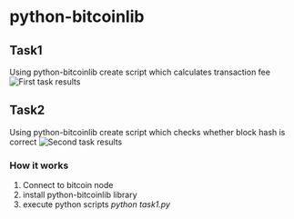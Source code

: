 # python-bitcoinlib

## Task1
Using python-bitcoinlib create script which calculates transaction fee
![First task results](https://github.com/knuckl35/python-bitcoin/blob/master/ss/task1.png)

## Task2
Using python-bitcoinlib create script which checks whether block hash is correct
![Second task results](https://github.com/knuckl35/python-bitcoin/blob/master/ss/task2.png)

### How it works
1. Connect to bitcoin node
2. install python-bitcoinlib library
3. execute python scripts *python task1.py*
